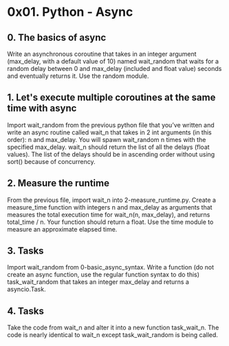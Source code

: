 # 0x01. Python - Async

## 0. The basics of async
Write an asynchronous coroutine that takes in an integer argument (max_delay, with a default value of 10) named wait_random that waits for a random delay between 0 and max_delay (included and float value) seconds and eventually returns it.
Use the random module.

## 1. Let's execute multiple coroutines at the same time with async
Import wait_random from the previous python file that you’ve written and write an async routine called wait_n that takes in 2 int arguments (in this order): n and max_delay. You will spawn wait_random n times with the specified max_delay.
wait_n should return the list of all the delays (float values). The list of the delays should be in ascending order without using sort() because of concurrency.

## 2. Measure the runtime
From the previous file, import wait_n into 2-measure_runtime.py.
Create a measure_time function with integers n and max_delay as arguments that measures the total execution time for wait_n(n, max_delay), and returns total_time / n. Your function should return a float.
Use the time module to measure an approximate elapsed time.

## 3. Tasks
Import wait_random from 0-basic_async_syntax.
Write a function (do not create an async function, use the regular function syntax to do this) task_wait_random that takes an integer max_delay and returns a asyncio.Task.

## 4. Tasks
Take the code from wait_n and alter it into a new function task_wait_n. The code is nearly identical to wait_n except task_wait_random is being called.
